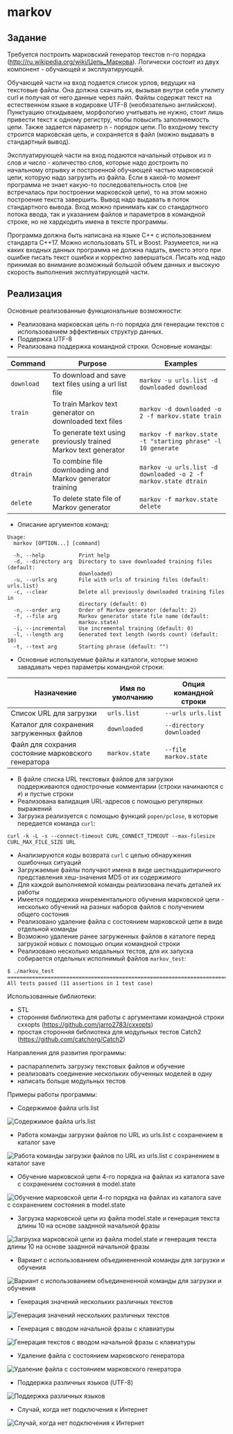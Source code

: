 # markov

## Задание

Требуется построить марковcкий генератор текстов n-го порядка (http://ru.wikipedia.org/wiki/Цепь_Маркова).
Логически состоит из двух компонент - обучающей и эксплуатирующей.

Обучающей части на вход подается список урлов, ведущих на текстовые
файлы. Она должна скачать их, вызывая внутри себя утилиту curl и получая от него
данные через пайп. Файлы содержат текст на естественном языке в кодировке UTF-8 (необязательно английском).
Пунктуацию откидываем, морфологию учитывать не нужно, стоит лишь
привести текст к одному регистру, чтобы повысить заполняемость цепи.
Также задается параметр n - порядок цепи. По входному тексту строится
марковская цепь, и сохраняется в файл (можно выдавать в стандартный
вывод).

Эксплуатирующей части на вход подаются начальный отрывок из n слов и
число - количество слов, которые надо достроить по начальному отрывку и
построенной обучающей частью марковской цепи, которую надо загрузить из
файла. Если в какой-то момент программа не знает какую-то
последовательность слов (не встречалась при построении марковской цепи),
то на этом можно построение текста завершить. Вывод надо выдавать в
поток стандартного вывода. Вход можно принимать как со стандартного
потока ввода, так и указанием файлов и параметров в командной
строке, но не хардкодить имена в тексте программы.

Программа должна быть написана на языке C++ с использованием стандарта C++17.
Можно использовать STL и Boost.
Разумеется, ни на каких входных данных программа не должна падать,
вместо этого при ошибке писать текст ошибки и корректно завершаться.
Писать код надо принимая во внимание возможный большой объем данных
и высокую скорость выполнения эксплуатирующей части.

## Реализация
Основные реализованные функциональные возможности:
* Реализована марковская цепь n-го порядка для генерации текстов с использованием эффективных структур данных.
* Поддержка UTF-8
* Реализована поддержка командной строки. Основные команды:

Command | Purpose | Examples
------- | ------- | --------  
`download` | To download and save text files using a url list file | `markov -u urls.list -d downloaded download` 
`train` | To train Markov text generator on downloaded text files | `markov -d downloaded -o 2 -f markov.state train`
`generate` | To generate text using previously trained Markov text generator | `markov -f markov.state -t "starting phrase" -l 10 generate`
`dtrain` | To combine file downloading and Markov generator training | `markov -u urls.list -d downloaded -o 2 -f markov.state dtrain`
`delete` | To delete state file of Markov generator | `markov -f markov.state delete`

* Описание аргументов команд:
```
Usage:
  markov [OPTION...] [command]

  -h, --help           Print help
  -d, --directory arg  Directory to save downloaded training files (default:
                       downloaded)
  -u, --urls arg       File with urls of training files (default: urls.list)
  -c, --clear          Delete all previously downloaded training files in
                       directory (default: 0)
  -n, --order arg      Order of Markov generator (default: 2)
  -f, --file arg       Markov generator state file name (default:
                       markov.state)
  -i, --incremental    Use incremental training (default: 0)
  -l, --length arg     Generated text length (words count) (default: 10)
  -t, --text arg       Starting phrase (default: "")
```

* Основные используемые файлы и каталоги, которые можно завадавать через параметры командной строки:

Назначение | Имя по умолчанию | Опция командной строки 
---------- | ------------- | ----------------------  
Список URL для загрузки | `urls.list` | `--urls urls.list` 
Каталог для сохранения загруженных файлов | `downloaded` | `--directory downloaded`
Файл для сохрания состояние марковского генератора | `markov.state` | `--file markov.state`

* В файле списка URL текстовых файлов для загрузки поддерживаются однострочные комментарии (строки начинаются с `#`) и пустые строки
* Реализована валидация URL-адресов с помощью регулярных выражений
* Загрузка реализуется с помощью функций `popen/pclose`, в которые передается команда `curl`:
```
curl -k -L -s --connect-timeout CURL_CONNECT_TIMEOUT --max-filesize CURL_MAX_FILE_SIZE URL
```
* Анализируются коды возврата `curl` с целью обнаружения ошибочных ситуаций
* Загружаемые файлы получают имена в виде шестнадцаитиричного представления хеш-значения MD5 от их содержимого 
* Для каждой выполняемой команды реализована печать деталей их работы
* Имеется поддержка инкрементального обучения марковской цепи - несколько обучений на разных наборов файлов с получением общего состония
* Реализовано удаление файла с состоянием марковской цепи в виде отдельной команды
* Возможно удаление ранее загруженных файлов в каталоге перед загрузкой новых с помощью опции командной строки
* Реализовано несколько модальных тестов, для их запуска собирается отдельных исполнимый файлов `markov_test`:

```
$ ./markov_test
===============================================================================
All tests passed (11 assertions in 1 test case)

```

Использованные библиотеки:
* STL
* сторонняя библиотека для работы с аргументами командной строки cxxopts (https://github.com/jarro2783/cxxopts)
* простая сторонняя библиотека для модульных тестов Catch2 (https://github.com/catchorg/Catch2)

Направления для развития программы:
* распараллелить загрузку текстовых файлов и обучение
* реализовать соединение нескольких обученных моделей в одну
* написать больше модульных тестов

Примеры работы программы:

* Содержимое файла urls.list

![Содержимое файла urls.list](images/urls_list.png)

* Работа команды загрузки файлов по URL из urls.list с сохранением в каталог save

![Работа команды загрузки файлов по URL из urls.list с сохранением в каталог save](images/download.png)

* Обучение марковской цепи 4-го порядка на файлах из каталога save с сохранением состояния в model.state

![Обучение марковской цепи 4-го порядка на файлах из каталога save с сохранением состояния в model.state](images/train.png)

* Загрузка марковской цепи из файла model.state и генерация текста длины 10 на основе зааднной начальной фразы

![Загрузка марковской цепи из файла model.state и генерация текста длины 10 на основе зааднной начальной фразы](images/generate.png)

* Вариант с использованием объединененной команды для загрузки и обучения

![Вариант с использованием объединененной команды для загрузки и обучения](images/dtrain.png)

* Генерация значений нескольких различных текстов

![Генерация значений нескольких различных текстов](images/generate2.png)

* Генерация с вводом начальной фразы с клавиатуры

![Генерация текстов с вводом начальной фразы с клавиатуры](images/generate_with_input.png)

* Удаление файла с состоянием марковского генератора

![Удаление файла с состоянием марковского генератора](images/delete.png)

* Поддержка различных языков (UTF-8)

![Поддержка различных языков](images/generate_russian.png)

* Случай, когда нет подключения к Интернет

![Случай, когда нет подключения к Интернет](images/no_internet.png)




